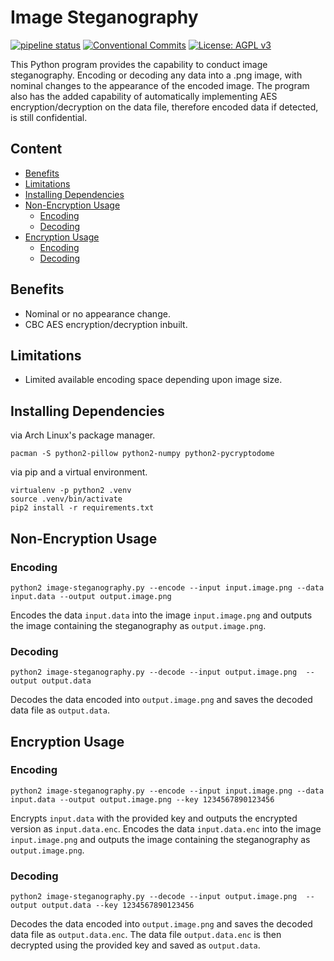# Image Steganography
[![pipeline status](https://gitlab.com/DeveloperC/image-steganography/badges/master/pipeline.svg)](https://gitlab.com/DeveloperC/image-steganography/commits/master) [![Conventional Commits](https://img.shields.io/badge/Conventional%20Commits-1.0.0-yellow.svg)](https://conventionalcommits.org) [![License: AGPL v3](https://img.shields.io/badge/License-AGPLv3-blue.svg)](https://www.gnu.org/licenses/agpl-3.0)


This Python program provides the capability to conduct image steganography. Encoding or decoding any data into a .png image, with nominal changes to the appearance of the encoded image. The program also has the added capability of automatically implementing AES encryption/decryption on the data file, therefore encoded data if detected, is still confidential.


## Content
 * [Benefits](#benefits)
 * [Limitations](#limitations)
 * [Installing Dependencies](#installing-dependencies)
 * [Non-Encryption Usage](#non-encryption-usage)
   + [Encoding](#encoding)
   + [Decoding](#decoding)
 * [Encryption Usage](#encryption-usage)
   + [Encoding](#encoding-1)
   + [Decoding](#decoding-1)


## Benefits
 * Nominal or no appearance change.
 * CBC AES encryption/decryption inbuilt.


## Limitations
 * Limited available encoding space depending upon image size.


## Installing Dependencies
via Arch Linux's package manager.
```
pacman -S python2-pillow python2-numpy python2-pycryptodome
```

via pip and a virtual environment.
```
virtualenv -p python2 .venv
source .venv/bin/activate
pip2 install -r requirements.txt
```

## Non-Encryption Usage
### Encoding
```
python2 image-steganography.py --encode --input input.image.png --data input.data --output output.image.png
```

Encodes the data `input.data` into the image `input.image.png` and outputs the image containing the steganography as `output.image.png`.


### Decoding
```
python2 image-steganography.py --decode --input output.image.png  --output output.data
```

Decodes the data encoded into `output.image.png` and saves the decoded data file as `output.data`.


## Encryption Usage
### Encoding
```
python2 image-steganography.py --encode --input input.image.png --data input.data --output output.image.png --key 1234567890123456
```

Encrypts `input.data` with the provided key and outputs the encrypted version as `input.data.enc`. Encodes the data `input.data.enc` into the image `input.image.png` and outputs the image containing the steganography as `output.image.png`.


### Decoding
```
python2 image-steganography.py --decode --input output.image.png  --output output.data --key 1234567890123456
```

Decodes the data encoded into `output.image.png` and saves the decoded data file as `output.data.enc`. The data file `output.data.enc` is then decrypted using the provided key and saved as `output.data`.
